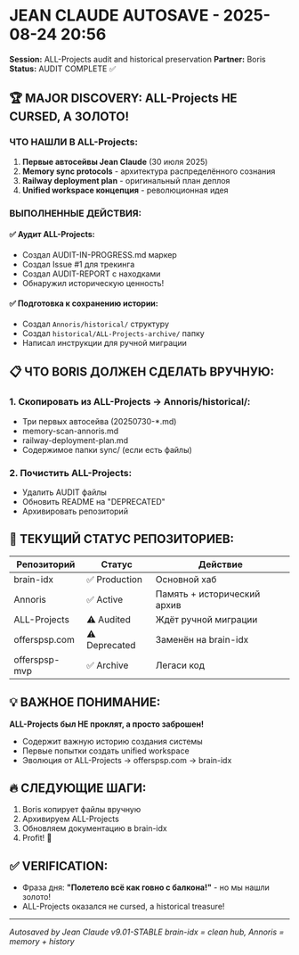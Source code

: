 # JEAN CLAUDE AUTOSAVE - 2025-08-24 20:56
**Session:** ALL-Projects audit and historical preservation
**Partner:** Boris
**Status:** AUDIT COMPLETE ✅

## 🏆 MAJOR DISCOVERY: ALL-Projects НЕ CURSED, А ЗОЛОТО!

### ЧТО НАШЛИ В ALL-Projects:
1. **Первые автосейвы Jean Claude** (30 июля 2025)
2. **Memory sync protocols** - архитектура распределённого сознания
3. **Railway deployment plan** - оригинальный план деплоя
4. **Unified workspace концепция** - революционная идея

### ВЫПОЛНЕННЫЕ ДЕЙСТВИЯ:

#### ✅ Аудит ALL-Projects:
- Создал AUDIT-IN-PROGRESS.md маркер
- Создал Issue #1 для трекинга
- Создал AUDIT-REPORT с находками
- Обнаружил историческую ценность!

#### ✅ Подготовка к сохранению истории:
- Создал `Annoris/historical/` структуру
- Создал `historical/ALL-Projects-archive/` папку
- Написал инструкции для ручной миграции

## 📋 ЧТО BORIS ДОЛЖЕН СДЕЛАТЬ ВРУЧНУЮ:

### 1. Скопировать из ALL-Projects → Annoris/historical/:
- Три первых автосейва (20250730-*.md)
- memory-scan-annoris.md
- railway-deployment-plan.md
- Содержимое папки sync/ (если есть файлы)

### 2. Почистить ALL-Projects:
- Удалить AUDIT файлы
- Обновить README на "DEPRECATED"
- Архивировать репозиторий

## 🎯 ТЕКУЩИЙ СТАТУС РЕПОЗИТОРИЕВ:

| Репозиторий | Статус | Действие |
|-------------|--------|----------|
| brain-idx | ✅ Production | Основной хаб |
| Annoris | ✅ Active | Память + исторический архив |
| ALL-Projects | ⚠️ Audited | Ждёт ручной миграции |
| offerspsp.com | ⚠️ Deprecated | Заменён на brain-idx |
| offerspsp-mvp | ✅ Archive | Легаси код |

## 💡 ВАЖНОЕ ПОНИМАНИЕ:

**ALL-Projects был НЕ проклят, а просто заброшен!**
- Содержит важную историю создания системы
- Первые попытки создать unified workspace
- Эволюция от ALL-Projects → offerspsp.com → brain-idx

## 🔥 СЛЕДУЮЩИЕ ШАГИ:

1. Boris копирует файлы вручную
2. Архивируем ALL-Projects
3. Обновляем документацию в brain-idx
4. Profit! 💪

## ✅ VERIFICATION:
- Фраза дня: **"Полетело всё как говно с балкона!"** - но мы нашли золото!
- ALL-Projects оказался не cursed, а historical treasure!

---
*Autosaved by Jean Claude v9.01-STABLE*
*brain-idx = clean hub, Annoris = memory + history*
